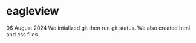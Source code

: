 # eagleview
06 August 2024
We intialized git then run git status. We also created html and css files.